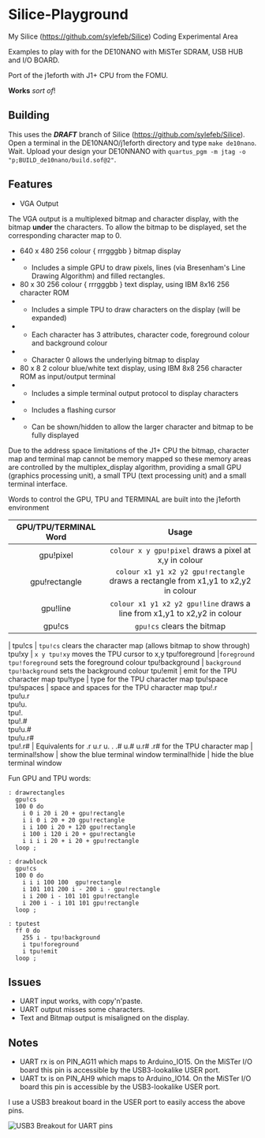 # Silice-Playground
My Silice (https://github.com/sylefeb/Silice) Coding Experimental Area

Examples to play with for the DE10NANO with MiSTer SDRAM, USB HUB and I/O BOARD.

Port of the j1eforth with J1+ CPU from the FOMU.

__Works__ _sort of_!

## Building

This uses the _**DRAFT**_ branch of Silice (https://github.com/sylefeb/Silice). Open a terminal in the DE10NANO/j1eforth directory and type ```make de10nano```. Wait. Upload your design your DE10NNANO with ```quartus_pgm -m jtag -o "p;BUILD_de10nano/build.sof@2"```.

## Features

* VGA Output

The VGA output is a multiplexed bitmap and character display, with the bitmap __under__ the characters. To allow the bitmap to be displayed, set the corresponding character map to 0.

* 640 x 480 256 colour { rrrgggbb } bitmap display
* - Includes a simple GPU to draw pixels, lines (via Bresenham's Line Drawing Algorithm) and filled rectangles.
* 80 x 30 256 colour { rrrgggbb } text display, using IBM 8x16 256 character ROM
* - Includes a simple TPU to draw characters on the display (will be expanded)
* - Each character has 3 attributes, character code, foreground colour and background colour
* - Character 0 allows the underlying bitmap to display
* 80 x 8 2 colour blue/white text display, using IBM 8x8 256 character ROM as input/output terminal
* - Includes a simple terminal output protocol to display characters
* - Includes a flashing cursor
* - Can be shown/hidden to allow the larger character and bitmap to be fully displayed

Due to the address space limitations of the J1+ CPU the bitmap, character map and terminal map cannot be memory mapped so these memory areas are controlled by the multiplex_display algorithm, providing a small GPU (graphics processing unit), a small TPU (text processing unit) and a small terminal interface. 

Words to control the GPU, TPU and TERMINAL are built into the j1eforth environment

GPU/TPU/TERMINAL Word | Usage
:-----: | :-----:
gpu!pixel | ```colour x y gpu!pixel``` draws a pixel at x,y in colour
gpu!rectangle | ```colour x1 y1 x2 y2 gpu!rectangle``` draws a rectangle from x1,y1 to x2,y2 in colour
gpu!line | ```colour x1 y1 x2 y2 gpu!line``` draws a line from x1,y1 to x2,y2 in colour
gpu!cs | ```gpu!cs``` clears the bitmap
 | 
tpu!cs | ```tpu!cs``` clears the character map (allows bitmap to show through)
tpu!xy | ```x y tpu!xy``` moves the TPU cursor to x,y
tpu!foreground |```foreground tpu!foreground``` sets the foreground colour
tpu!background | ```background tpu!background``` sets the background colour
tpu!emit | emit for the TPU character map
tpu!type | type for the TPU character map
tpu!space<br>tpu!spaces | space and spaces for the TPU character map
tpu!.r<br>tpu!u.r<br>tpu!u.<br>tpu!.<br>tpu!.#<br>tpu!u.#<br>tpu!u.r#<br>tpu!.r# | Equivalents for .r u.r u. . .# u.# u.r# .r# for the TPU character map
 | 
terminal!show | show the blue terminal window
terminal!hide | hide the blue terminal window

Fun GPU and TPU words:

```
: drawrectangles
  gpu!cs
  100 0 do
    i 0 i 20 i 20 + gpu!rectangle
    i i 0 i 20 + 20 gpu!rectangle
    i i 100 i 20 + 120 gpu!rectangle
    i 100 i 120 i 20 + gpu!rectangle
    i i i i 20 + i 20 + gpu!rectangle
  loop ;

: drawblock
  gpu!cs
  100 0 do
    i i i 100 100  gpu!rectangle
    i 101 101 200 i - 200 i - gpu!rectangle
    i i 200 i - 101 101 gpu!rectangle
    i 200 i - i 101 101 gpu!rectangle
  loop ;
  
: tputest
  ff 0 do
    255 i - tpu!background
    i tpu!foreground
    i tpu!emit
  loop ;
```

## Issues

* UART input works, with copy'n'paste.
* UART output misses some characters.
* Text and Bitmap output is misaligned on the display.

## Notes

* UART rx is on PIN_AG11 which maps to Arduino_IO15. On the MiSTer I/O board this pin is accessible by the USB3-lookalike USER port.
* UART tx is on PIN_AH9 which maps to Arduino_IO14. On the MiSTer I/O board this pin is accessible by the USB3-lookalike USER port.

I use a USB3 breakout board in the USER port to easily access the above pins.

![USB3 Breakout for UART pins](DE10NANO-USERPORT.jpg)
